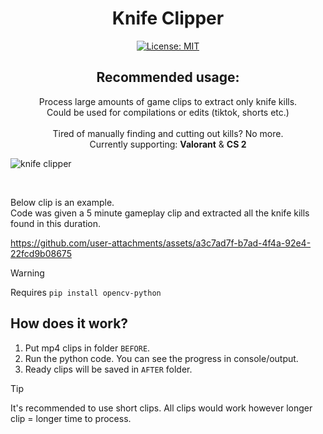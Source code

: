 <div align="center">
  
# Knife Clipper
[![License: MIT](https://img.shields.io/badge/License-MIT-yellow.svg)](https://opensource.org/licenses/MIT)

## Recommended usage:
Process large amounts of game clips to extract only knife kills.
<br>
Could be used for compilations or edits (tiktok, shorts etc.)
<br><br>
Tired of manually finding and cutting out kills? No more.
<br>
Currently supporting: **Valorant** & **CS 2**

</div>

![knife clipper](https://github.com/user-attachments/assets/fd1509ce-04e8-40ff-b6ec-42baf4520e7b)

<br>

Below clip is an example.
<br>
Code was given a 5 minute gameplay clip and extracted all the knife kills found in this duration.

https://github.com/user-attachments/assets/a3c7ad7f-b7ad-4f4a-92e4-22fcd9b08675


> [!WARNING]  
> Requires `pip install opencv-python`

## How does it work?
1. Put mp4 clips in folder `BEFORE`.
2. Run the python code. You can see the progress in console/output.
3. Ready clips will be saved in `AFTER` folder.


> [!TIP]
> It's recommended to use short clips. All clips would work however longer clip = longer time to process.
